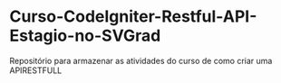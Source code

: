 # Curso-CodeIgniter-Restful-API-Estagio-no-SVGrad
Repositório para armazenar as atividades do curso de como criar uma APIRESTFULL
